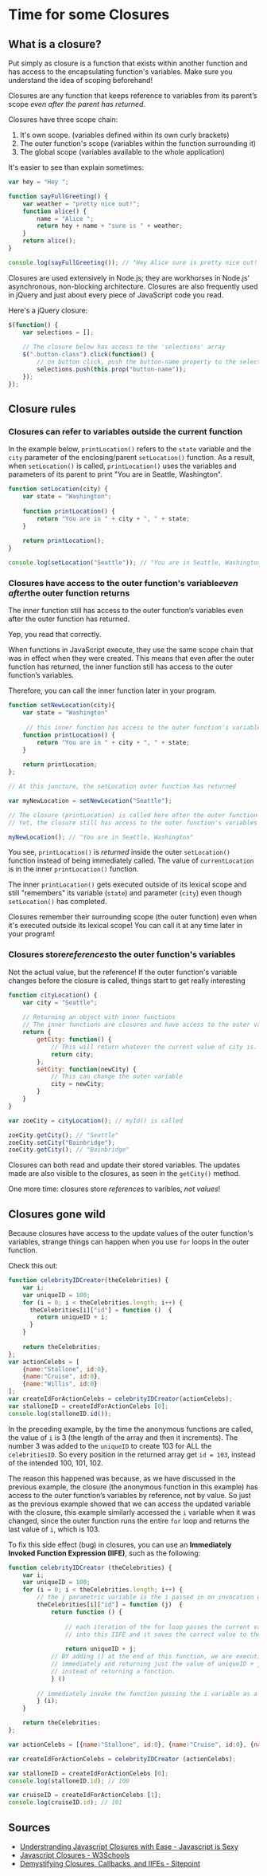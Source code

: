 # Time for some Closures 

## What is a closure?

Put simply as closure is a function that exists within another function and has access to the encapsulating function's variables. Make sure you understand the idea of scoping beforehand!

Closures are any function that keeps reference to variables from its parent’s scope *even after the parent has returned*.

Closures have three scope chain:
1. It's own scope. (variables defined within its own curly brackets)
2. The outer function's scope (variables within the function surrounding it)
3. The global scope (variables available to the whole application)

It's easier to see than explain sometimes:

```javascript
var hey = "Hey ";

function sayFullGreeting() {
    var weather = "pretty nice out!";
    function alice() {
        name = "Alice ";
        return hey + name + "sure is " + weather;
    }
    return alice();
}

console.log(sayFullGreeting()); // "Hey Alice sure is pretty nice out!
```

Closures are used extensively in Node.js; they are workhorses in Node.js’ asynchronous, non-blocking architecture. Closures are also frequently used in jQuery and just about every piece of JavaScript code you read.

Here's a jQuery closure:

```javascript
$(function() {
    var selections = [];
    
    // The closure below has access to the 'selections' array
    $(".button-class").click(function() {
        // on button click, push the button-name property to the selections array
        selections.push(this.prop("button-name"));
    });
});
```

## Closure rules

### Closures can refer to variables outside the current function

In the example below, `printLocation()` refers to the `state` variable and the `city` parameter of the enclosing/parent `setLocation()` function. As a result, when `setLocation()` is called, `printLocation()` uses the variables and parameters of its parent to print "You are in Seattle, Washington".

```javascript
function setLocation(city) {
    var state = "Washington";
    
    function printLocation() {
        return "You are in " + city + ", " + state;
    }
    
    return printLocation();
}

console.log(setLocation("Seattle")); // "You are in Seattle, Washington"
```


### Closures have access to the outer function's variable*even after*the outer function returns 

The inner function still has access to the outer function’s variables even after the outer function has returned. 

Yep, you read that correctly. 

When functions in JavaScript execute, they use the same scope chain that was in effect when they were created. This means that even after the outer function has returned, the inner function still has access to the outer function’s variables. 

Therefore, you can call the inner function later in your program. 

```javascript
function setNewLocation(city){
    var state = "Washington"
    
     // this inner function has access to the outer function's variables, including the parameter​
    function printLocation() {
        return "You are in " + city + ", " + state;
    }
    
    return printLocation;
};

// At this juncture, the setLocation outer function has returned

var myNewLocation = setNewLocation("Seattle");

// The closure (printLocation) is called here after the outer function has returned above​
// Yet, the closure still has access to the outer function's variables and parameter​

myNewLocation(); // "You are in Seattle, Washington"
```

You see, `printLocation()` is *returned* inside the outer `setLocation()` function instead of being immediately called. The value of `currentLocation` is in the inner `printLocation()` function.

The inner `printLocation()` gets executed outside of its lexical scope and still "remembers" its variable (`state`) and parameter (`city`) even though `setLocation()` has completed.

Closures remember their surrounding scope (the outer function) even when it's executed outside its lexical scope! You can call it at any time later in your program!

### Closures store*references*to the outer function's variables

Not the actual value, but the reference! If the outer function's variable changes before the closure is called, things start to get really interesting

```javascript
function cityLocation() {
    var city = "Seattle";
    
    // Returning an object with inner functions
    // The inner functions are closures and have access to the outer vars
    return {
        getCity: function() {
            // This will return whatever the current value of city is.
            return city;
        },
        setCity: function(newCity) {
            // This can change the outer variable
            city = newCity;
        }
    }
}

var zoeCity = cityLocation(); // myId() is called

zoeCity.getCity(); // "Seattle"
zoeCity.setCity("Bainbridge");
zoeCity.getCity(); // "Bainbridge"
```

Closures can both read and update their stored variables. The updates made are also visible to the closures, as seen in the `getCity()` method.

One more time: closures store *references* to varibles, *not values*!

## Closures gone wild

Because closures have access to the update values of the outer function's variables, strange things can happen when you use `for` loops in the outer function.

Check this out:

```javascript
function celebrityIDCreator(theCelebrities) {
    var i;
    var uniqueID = 100;
    for (i = 0; i < theCelebrities.length; i++) {
      theCelebrities[i]["id"] = function ()  {
        return uniqueID + i;
      }
    }
    
    return theCelebrities;
};
var actionCelebs = [
    {name:"Stallone", id:0}, 
    {name:"Cruise", id:0}, 
    {name:"Willis", id:0}
];
var createIdForActionCelebs = celebrityIDCreator(actionCelebs);
var stalloneID = createIdForActionCelebs [0];
console.log(stalloneID.id());
```
In the preceding example, by the time the anonymous functions are called, the value of `i` is 3 (the length of the array and then it increments). The number 3 was added to the `uniqueID` to create 103 for ALL the `celebritiesID`. So every position in the returned array get `id = 103`, instead of the intended 100, 101, 102.

The reason this happened was because, as we have discussed in the previous example, the closure (the anonymous function in this example) has access to the outer function’s variables by reference, not by value. So just as the previous example showed that we can access the updated variable with the closure, this example similarly accessed the `i` variable when it was changed, since the outer function runs the entire `for` loop and returns the last value of `i`, which is 103.

To fix this side effect (bug) in closures, you can use an **Immediately Invoked Function Expression (IIFE)**, such as the following:

```javascript
function celebrityIDCreator (theCelebrities) {
    var i;
    var uniqueID = 100;
    for (i = 0; i < theCelebrities.length; i++) {
        // the j parametric variable is the i passed in on invocation of this IIFE​
        theCelebrities[i]["id"] = function (j)  { 
            return function () {
                
                // each iteration of the for loop passes the current value of i
                // into this IIFE and it saves the correct value to the array​
            
                return uniqueID + j;
            // BY adding () at the end of this function, we are executing it
            // immediately and returning just the value of uniqueID + j,
            // instead of returning a function.
            } ()
            
        // immediately invoke the function passing the i variable as a parameter
        } (i);
    }

    return theCelebrities;
};

var actionCelebs = [{name:"Stallone", id:0}, {name:"Cruise", id:0}, {name:"Willis", id:0}];

var createIdForActionCelebs = celebrityIDCreator (actionCelebs);

var stalloneID = createIdForActionCelebs [0];
console.log(stalloneID.id); // 100​

var cruiseID = createIdForActionCelebs [1]; 
console.log(cruiseID.id); // 101
```

## Sources

* [Understranding Javascript Closures with Ease - Javascript is Sexy](http://javascriptissexy.com/understand-javascript-closures-with-ease/)
* [Javascript Closures - W3Schools](https://www.w3schools.com/js/js_function_closures.asp)
* [Demystifying Closures, Callbacks, and IIFEs - Sitepoint](https://www.sitepoint.com/demystifying-javascript-closures-callbacks-iifes/)